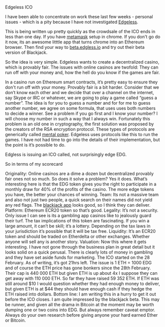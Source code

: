 Edgeless ICO

I have been able to concentrate on work these last few weeks - personal issues - which is a pity because I have not investigated <a href="https://edgeless.io/">Edgeless</a>.

This is being written up pretty quickly as the crowdsale of the ICO ends in less than one day. If you have <a href="https://metamask.io/">metamask</a> setup in chrome. If you don't go do it now, its an awesome litttle app that turns chrome into an Ethereum browser. Then find your way to <a href="https://beta.edgeless.io/">beta.edgless.io</a> and try out their beta version of Blackjack.

So the idea is very simple. Edgeless wants to create a decentralized casino, which is provably fair. The issues with online casinos are twofold: They can run off with your money and, how the hell do you know if the games are fair.

In a casino run on Ethereum smart contracts, it’s pretty easy to ensure they don't run off with your money. Provably fair is a bit harder. Consider that we don’t know each other and we decide that over a channel on the internet, say Skype or IRC or whatever, we are going to play a game called “guess a number”. The idea is for you to guess a number and for for me to guess another number, we agree on some formula, that uses uses both numbers to decide a winner. See a problem if you go first and I know your number? I will choose my number in such a way that I always win. Fortunately this problem is an old one in cryptography, the first solution was proposed by the creators of the RSA encryption protocol. These types of protocols are generically called <a href="https://en.wikipedia.org/wiki/Mental_poker">mental poker</a>. Edgeless uses protocols like this to run the games. I have not had time to go into the details of their implementation, but the point is it’s possible to do.

Edgless is issuing an ICO called, not surprisingly edge EDG.

So in terms of my scorecard

Originality: Online casinos are a dime a dozen but decentralized provably fair ones not so much. So does it solve a problem? Yes it does. What’s interesting here is that the EDG token gives you the right to participate in a monthly draw for 40% of the profits of the casino. The more edge tokens you have, the better your chances of winning.
Team: Its not a massive team and also not just two people, a quick search on their names did not yield any red flags. The <a href="https://beta.edgeless.io/"> blackjack app</a> looks good, so I think they can deliver.
Platform: Ethereum ECR20 token so that’s good.
Legality: It’s not a security. Only issue I can see is its a gambling app casinos like to jealously guard their turf. The tax implications of this token are fascinating. If you win a large amount, it can’t be skill; it’s a lottery. Depending on the tax laws in your jurisdiction it’s possible that it will be tax free.
Liquidity: It’s an ECR20 token and should be traded on Etherdelta or other exchanges. Whether anyone will sell any is another story.
Valuation: Now this where it gets interesting. I have not gone through the business plan in great detail but it looks solid on a quick perusal. There is clearly lots of money in gambling and they have set aside funds for marketing. The ICO started on the 28 February. As of writing, it’s got 21hrs left. The issue is 1 ETH = 1000 EDG and of course the ETH price has gone bonkers since the 28th February. Their cap is 440 000 ETH but given ETH is up about 4x I suppose they can get away with 110 000 ETH. So far they have raised 59 352 ETH. If ETH was still around $10 I would question whether they had enough money to deliver, but given ETH is at $44 they should have enough cash if they hedge the ETH raised into dollars.
Bottom line: I am writing this in a hurry to get it out before the ICO closes. I am quite impressed by the blackjack beta. This may be runner, and given all the drama in Bitcoin at the moment may be worth dumping one or two coins into EDG. But always remember caveat emptor. Always do your own research before giving anyone your hard earned Ether or Bitcoin.

